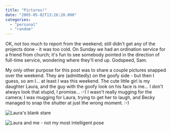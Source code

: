 ```yaml
---
title: "Pictures!"
date: "2005-05-02T13:26:20.000"
categories: 
  - "personal"
  - "random"
---
```


OK, not too much to report from the weekend; still didn't get any of the projects done - it was too cold. On Sunday we had an ordination service for a friend from church; it's fun to see somebody pointed in the direction of full-time service, wondering where they'll end up. Godspeed, Sam.

My only other purpose for this post was to share a couple pictures snapped over the weekend. They are (admittedly) on the goofy side - but then I guess, so am I... at least I was this weekend. The cute little girl is my daughter Laura, and the guy with the goofy look on his face is me... I don't always look that stupid, I promise... :-) I wasn't really mugging for the camera; I was mugging for Laura, trying to get her to laugh, and Becky managed to snap the shutter at just the wrong moment. :-)

![Laura\'s blank stare](http://rmfo-blogs.com/cakeboy/wp-content/uploads/IMG_1695Small.JPG)

![Laura and me - not my most intelligent pose](http://rmfo-blogs.com/cakeboy/wp-content/uploads/IMG_1677Small.JPG)
